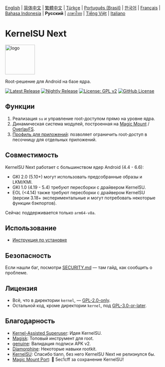 [English](README.md) | [简体中文](README_CN.md) | [繁體中文](README_TW.md) | [Türkçe](README_TR.md) | [Português (Brasil)](README_PT-BR.md) | [한국어](README_KO.md) | [Français](README_FR.md) | [Bahasa Indonesia](README_ID.md) | **Русский** | [ภาษาไทย](README_TH.md) | [Tiếng Việt](README_VI.md) | [Italiano](README_IT.md)

# KernelSU Next

<img src="/assets/kernelsu_next.png" style="width: 96px;" alt="logo">

Root-решение для Android на базе ядра. 

[![Latest Release](https://img.shields.io/github/v/release/KernelSU-Next/KernelSU-Next?label=Release&logo=github)](https://github.com/KernelSU-Next/KernelSU-Next/releases/latest)
[![Nightly Release](https://img.shields.io/badge/Nightly%20Release-gray?logo=hackthebox&logoColor=fff)](https://nightly.link/KernelSU-Next/KernelSU-Next/workflows/build-manager-ci/next/Manager)
[![License: GPL v2](https://img.shields.io/badge/License-GPL%20v2-orange.svg?logo=gnu)](https://www.gnu.org/licenses/old-licenses/gpl-2.0.en.html)
[![GitHub License](https://img.shields.io/github/license/KernelSU-Next/KernelSU-Next?logo=gnu)](/LICENSE)

## Функции

1. Реализация `su` и управление root-доступом прямо на уровне ядра.  
2. Динамическая система модулей, построенная на [Magic Mount](https://topjohnwu.github.io/Magisk/details.html#magic-mount) / [OverlayFS](https://en.wikipedia.org/wiki/OverlayFS).  
3. [Профиль для приложений](https://kernelsu.org/guide/app-profile.html): позволяет ограничить root-доступ в песочницу для отдельных приложений.

## Совместимость

KernelSU Next работает с большинством ядер Android (4.4 - 6.6):  
- GKI 2.0 (5.10+) могут использовать предсобранные образы и LKM/KMI.  
- GKI 1.0 (4.19 - 5.4) требуют пересборки с драйвером KernelSU.  
- EOL (<4.14) также требуют пересборки с драйвером KernelSU (версии 3.18+ экспериментальные и могут потребовать некоторые функции бэкпортов).  

Сейчас поддерживается только `arm64-v8a`.

## Использование

- [Инструкция по установке](https://KernelSU-Next.github.io/KernelSU-Next/)

## Безопасность

Если нашли баг, посмотри [SECURITY.md](/SECURITY.md) — там гайд, как сообщить о проблеме.

## Лицензия

- Всё, что в директории `kernel`, — [GPL-2.0-only](https://www.gnu.org/licenses/old-licenses/gpl-2.0.en.html).  
- Остальной код, кроме директории `kernel`, под [GPL-3.0-or-later](https://www.gnu.org/licenses/gpl-3.0.html).

## Благодарность

- [Kernel-Assisted Superuser](https://git.zx2c4.com/kernel-assisted-superuser/about/): Идея KernelSU.  
- [Magisk](https://github.com/topjohnwu/Magisk): Топовый инструмент для root.  
- [genuine](https://github.com/brevent/genuine/): Валидация подписи APK v2.  
- [Diamorphine](https://github.com/m0nad/Diamorphine): Некоторые навыки rootkit.  
- [KernelSU](https://github.com/tiann/KernelSU): Спасибо tiann, без него KernelSU Next не релизнулся бы.  
- [Magic Mount Port](https://github.com/5ec1cff/KernelSU/blob/main/userspace/ksud/src/magic_mount.rs): 💜 5ec1cff за сохранение KernelSU!
